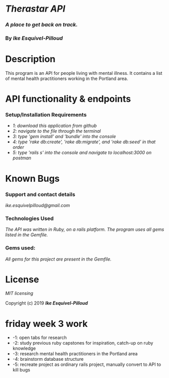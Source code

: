 # _Therastar API_

### _A place to get back on track._

### By _**Ike Esquivel-Pilloud**_

# Description

This program is an API for people living with mental illness. It contains a list of mental health practitioners working in the Portland area.

# API functionality & endpoints



### Setup/Installation Requirements

* _1: download this application from github_
* _2: navigate to the file through the terminal_
* _3: type 'gem install' and 'bundle' into the console_
* _4: type 'rake db:create', 'rake db:migrate', and 'rake db:seed' in that order_
* _5: type 'rails s' into the console and navigate to localhost:3000 on postman_

# Known Bugs

### Support and contact details

_ike.esquivelpilloud@gmail.com_

### Technologies Used

_The API was written in Ruby, on a rails platform. The program uses all gems listed in the Gemfile._

### Gems used:

_All gems for this project are present in the Gemfile._

# License

_MIT licensing_

Copyright (c) 2019 **_Ike Esquivel-Pilloud_**

# friday week 3 work

* -1: open tabs for research
* -2: study previous ruby capstones for inspiration, catch-up on ruby knowledge
* -3: research mental health practitioners in the Portland area
* -4: brainstorm database structure
* -5: recreate project as ordinary rails project, manually convert to API to kill bugs
